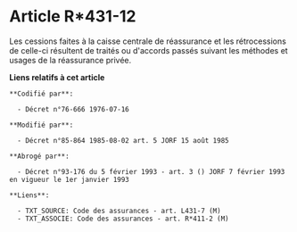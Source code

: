 # Article R*431-12

Les cessions faites à la caisse centrale de réassurance et les rétrocessions de celle-ci résultent de traités ou d'accords
passés suivant les méthodes et usages de la réassurance privée.

**Liens relatifs à cet article**

	**Codifié par**:

	  - Décret n°76-666 1976-07-16

	**Modifié par**:

	  - Décret n°85-864 1985-08-02 art. 5 JORF 15 août 1985

	**Abrogé par**:

	  - Décret n°93-176 du 5 février 1993 - art. 3 () JORF 7 février 1993 en vigueur le 1er janvier 1993

	**Liens**:

	  - TXT_SOURCE: Code des assurances - art. L431-7 (M)
	  - TXT_ASSOCIE: Code des assurances - art. R*411-2 (M)
